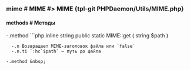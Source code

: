 ### mime # MIME #> MIME {tpl-git PHPDaemon/Utils/MIME.php}

#### methods # Методы

 -.method ```php.inline
 string public static MIME::get ( string $path )
 ```
   -.n Возвращает MIME-заголовок файла или `false`
   -.n.ti `:hc`$path` — путь до файла

 -.method &nbsp;